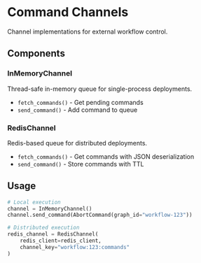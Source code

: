 # Command Channels

Channel implementations for external workflow control.

## Components

### InMemoryChannel

Thread-safe in-memory queue for single-process deployments.

- `fetch_commands()` - Get pending commands
- `send_command()` - Add command to queue

### RedisChannel

Redis-based queue for distributed deployments.

- `fetch_commands()` - Get commands with JSON deserialization
- `send_command()` - Store commands with TTL

## Usage

```python
# Local execution
channel = InMemoryChannel()
channel.send_command(AbortCommand(graph_id="workflow-123"))

# Distributed execution
redis_channel = RedisChannel(
    redis_client=redis_client,
    channel_key="workflow:123:commands"
)
```
